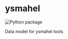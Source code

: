 # ysmahel

![Python package](https://github.com/ysmahel/ysmahel/workflows/Python%20package/badge.svg)


Data model for ysmahel tools
